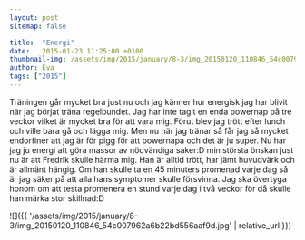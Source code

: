 ```yaml
---
layout: post
sitemap: false

title:  "Energi"
date:   2015-01-23 11:25:00 +0100
thumbnail-img: /assets/img/2015/january/8-3/img_20150120_110846_54c007962a6b22bd556aaf9d.jpg
author: Eva
tags: ["2015"]
---
```


Träningen går mycket bra just nu och jag känner hur energisk jag har blivit när jag börjat träna regelbundet. Jag har inte tagit en enda powernap på tre veckor vilket är mycket bra för att vara mig. Förut blev jag trött efter lunch och ville bara gå och lägga mig. Men nu när jag tränar så får jag så mycket endorfiner att jag är för pigg för att powernapa och det är ju super. Nu har jag ju energi att göra massor av nödvändiga saker:D min största önskan just nu är att Fredrik skulle härma mig. Han är alltid trött, har jämt huvudvärk och är allmänt hängig. Om han skulle ta en 45 minuters promenad varje dag så är jag säker på att alla hans symptomer skulle försvinna. Jag ska övertyga honom om att testa promenera en stund varje dag i två veckor för då skulle han märka stor skillnad:D

![]({{ '/assets/img/2015/january/8-3/img_20150120_110846_54c007962a6b22bd556aaf9d.jpg'  | relative_url }})

